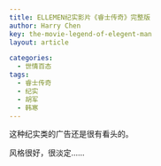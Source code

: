 ```yaml
---
title: ELLEMEN纪实影片《睿士传奇》完整版
author: Harry Chen
key: the-movie-legend-of-elegent-man
layout: article

categories:
  - 世情百态
tags:
  - 睿士传奇
  - 纪实
  - 胡军
  - 韩寒
---
```


  这种纪实类的广告还是很有看头的。

  风格很好，很淡定……
